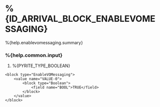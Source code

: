 # %{ID_ARRIVAL_BLOCK_ENABLEVOMESSAGING}

%{help.enablevomessaging.summary}

### %{help.common.input}

1. %{PYRITE_TYPE_BOOLEAN}

```
<block type="EnableVOMessaging">
    <value name="VALUE-0">
        <block type="Boolean">
            <field name="BOOL">TRUE</field>
        </block>
    </value>
</block>
```
